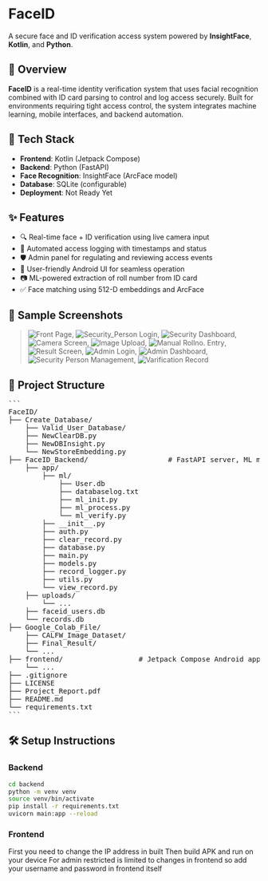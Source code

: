 # FaceID

A secure face and ID verification access system powered by **InsightFace**, **Kotlin**, and **Python**.

## 🚀 Overview

**FaceID** is a real-time identity verification system that uses facial recognition combined with ID card parsing to control and log access securely. Built for environments requiring tight access control, the system integrates machine learning, mobile interfaces, and backend automation.

## 🧠 Tech Stack

- **Frontend**: Kotlin (Jetpack Compose)
- **Backend**: Python (FastAPI)
- **Face Recognition**: InsightFace (ArcFace model)
- **Database**: SQLite (configurable)
- **Deployment**: Not Ready Yet

## ✨ Features

- 🔍 Real-time face + ID verification using live camera input
- 🧾 Automated access logging with timestamps and status
- 🛡️ Admin panel for regulating and reviewing access events
- 📱 User-friendly Android UI for seamless operation
- 📷 ML-powered extraction of roll number from ID card
- ✅ Face matching using 512-D embeddings and ArcFace

## 📸 Sample Screenshots

> ![Front Page](image.png), ![Security_Person Login](image-1.png), ![Security Dashboard](image-2.png), ![Camera Screen](image-3.png), ![Image Upload](image-4.png), ![Manual Rollno. Entry](image-5.png), ![Result Screen](image-6.png), ![Admin Login](image-7.png), ![Admin Dashboard](image-8.png), ![Security Person Management](image-9.png), ![Varification Record](image-10.png)

## 📂 Project Structure
<pre>
```
FaceID/
├── Create_Database/
    ├── Valid_User_Database/
    ├── NewClearDB.py
    ├── NewDBInsight.py
    └── NewStoreEmbedding.py
├── FaceID_Backend/                   # FastAPI server, ML models, database logic
    ├── app/
        ├── ml/
            ├── User.db
            ├── databaselog.txt
            ├── ml_init.py
            ├── ml_process.py
            └── ml_verify.py
        ├── __init__.py
        ├── auth.py
        ├── clear_record.py
        ├── database.py
        ├── main.py
        ├── models.py
        ├── record_logger.py
        ├── utils.py
        └── view_record.py
    ├── uploads/
        └── ...
    ├── faceid_users.db
    └── records.db
├── Google_Colab_File/
    ├── CALFW_Image_Dataset/
    ├── Final_Result/
    └── ...
├── frontend/                  # Jetpack Compose Android app
    └── ...
├── .gitignore
├── LICENSE
├── Project_Report.pdf
├── README.md
└── requirements.txt
```
</pre>

## 🛠️ Setup Instructions

### Backend

```bash
cd backend
python -m venv venv
source venv/bin/activate
pip install -r requirements.txt
uvicorn main:app --reload
```

### Frontend
First you need to change the IP address in built 
Then build APK and run on your device
For admin restricted is limited to changes in frontend so add your username and password in frontend itself

